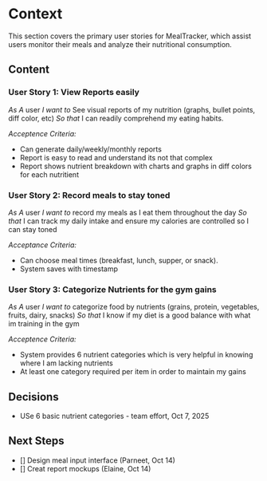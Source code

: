 # Context
This section covers the primary user stories for MealTracker, which assist users monitor their meals and analyze their nutritional consumption.

## Content

### User Story 1: View Reports easily 

*As A* user
*I want to* See visual reports of my nutrition (graphs, bullet points, diff color, etc)
*So that* I can readily comprehend my eating habits.

*Acceptence Criteria:*
- Can generate daily/weekly/monthly reports
- Report is easy to read and understand its not that complex
- Report shows nutrient breakdown with charts and graphs in diff colors for each nutritient 

### User Story 2: Record meals to stay toned 

*As A* user
*I want to* record my meals as I eat them throughout the day
*So that* I can track my daily intake and ensure my calories are controlled so I can stay toned

*Acceptance Criteria:*
- Can choose meal times (breakfast, lunch, supper, or snack).
- System saves with timestamp

### User Story 3: Categorize Nutrients for the gym gains

*As A* user
*I want to* categorize food by nutrients (grains, protein, vegetables, fruits, dairy, snacks)
*So that* I know if my diet is a good balance with what im training in the gym

*Acceptence Criteria:*
- System provides 6 nutrient categories which is very helpful in knowing where I am lacking nutrients 
- At least one category required per item in order to maintain my gains

## Decisions
- USe 6 basic nutrient categories - team effort, Oct 7, 2025

## Next Steps
- [] Design meal input interface (Parneet, Oct 14)
- [] Creat report mockups (Elaine, Oct 14)
